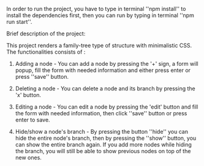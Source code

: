 In order to run the project, you have to type in terminal ''npm install'' to install the dependencies first, then you can run by typing in terminal ''npm run start''.

Brief description of the project:

This project renders a family-tree type of structure with minimalistic CSS. The functionalities consists of :

1. Adding a node - You can add a node by pressing the '+' sign, a form will popup, fill the form with needed information and either press enter or press ''save'' button.

2. Deleting a node - You can delete a node and its branch by pressing the 'x' button.

3. Editing a node - You can edit a node by pressing the 'edit' button and fill the form with needed information, then click ''save'' button or press enter to save.

4. Hide/show a node's branch - By pressing the button ''hide'' you can hide the entire node's branch, then by pressing the ''show'' button, you can show the entire branch again. If you add more nodes while hiding the branch, you will still be able to show previous nodes on top of the new ones.
